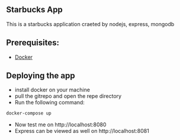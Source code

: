 ## Starbucks App
This is a starbucks application craeted by nodejs, express, mongodb

 ## Prerequisites:

 * [Docker](https://docs.docker.com/get-docker/)

## Deploying the app
* install docker on your machine
* pull the gitrepo and open the repe directory
* Run the following command:
```bash
docker-compose up
```
* Now test me on http://localhost:8080
* Express can be viewed as well on http://localhost:8081
